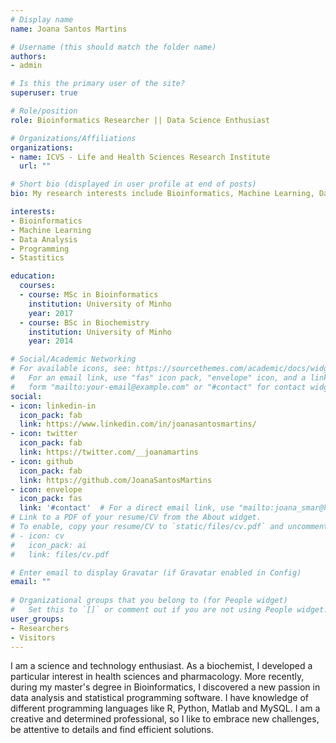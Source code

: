 ```yaml
---
# Display name
name: Joana Santos Martins

# Username (this should match the folder name)
authors:
- admin

# Is this the primary user of the site?
superuser: true

# Role/position
role: Bioinformatics Researcher || Data Science Enthusiast

# Organizations/Affiliations
organizations:
- name: ICVS - Life and Health Sciences Research Institute
  url: ""

# Short bio (displayed in user profile at end of posts)
bio: My research interests include Bioinformatics, Machine Learning, Data Analysis, Programming and Stastitics.

interests:
- Bioinformatics
- Machine Learning
- Data Analysis
- Programming
- Stastitics

education:
  courses:
  - course: MSc in Bioinformatics 
    institution: University of Minho
    year: 2017
  - course: BSc in Biochemistry
    institution: University of Minho
    year: 2014

# Social/Academic Networking
# For available icons, see: https://sourcethemes.com/academic/docs/widgets/#icons
#   For an email link, use "fas" icon pack, "envelope" icon, and a link in the
#   form "mailto:your-email@example.com" or "#contact" for contact widget.
social:
- icon: linkedin-in
  icon_pack: fab
  link: https://www.linkedin.com/in/joanasantosmartins/
- icon: twitter
  icon_pack: fab
  link: https://twitter.com/__joanamartins
- icon: github
  icon_pack: fab
  link: https://github.com/JoanaSantosMartins
- icon: envelope
  icon_pack: fas
  link: '#contact'  # For a direct email link, use "mailto:joana_smar@hotmail.com".
# Link to a PDF of your resume/CV from the About widget.
# To enable, copy your resume/CV to `static/files/cv.pdf` and uncomment the lines below.  
# - icon: cv
#   icon_pack: ai
#   link: files/cv.pdf

# Enter email to display Gravatar (if Gravatar enabled in Config)
email: ""
  
# Organizational groups that you belong to (for People widget)
#   Set this to `[]` or comment out if you are not using People widget.  
user_groups:
- Researchers
- Visitors
---
```


I am a science and technology enthusiast. As a biochemist, I developed a particular interest in health sciences and pharmacology. More recently, during my master's degree in Bioinformatics, I discovered a new passion in data analysis and statistical programming software. I have knowledge of different programming languages like R, Python, Matlab and MySQL. I am a creative and determined professional, so I like to embrace new challenges, be attentive to details and find efficient solutions.

